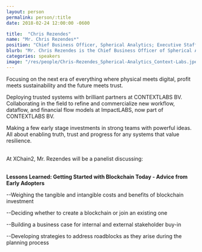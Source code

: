 ```yaml
---
layout: person
permalink: person/:title
date: 2018-02-24 12:00:00 -0600

title:  "Chris Rezendes"
name: "Mr. Chris Rezendes*"
position: "Chief Business Officer, Spherical Analytics; Executive Staff, Context Labs"
blurb: "Mr. Chris Rezendes is the Chief Business Officer of Spherical Analytics"
categories: speakers
image: "/res/people/Chris-Rezendes_Spherical-Analytics_Context-Labs.jpeg"
---
```

Focusing on the next era of everything where physical meets digital, profit meets sustainability and the future meets trust. 

Deploying trusted systems with brilliant partners at CONTEXTLABS BV. Collaborating in the field to refine and commercialize new workflow, dataflow, and financial flow models at ImpactLABS, now part of CONTEXTLABS BV. 

Making a few early stage investments in strong teams with powerful ideas. All about enabling truth, trust and progress for any systems that value resilience.

<br>
At XChain2, Mr. Rezendes will be a panelist discussing:
<br>
<br>
<p><b>Lessons Learned: Getting Started with Blockchain Today - Advice from Early Adopters</b></p>

<p>--Weighing the tangible and intangible costs and benefits of blockchain investment</p>
<p>--Deciding whether to create a blockchain or join an existing one</p>
<p>--Building a business case for internal and external stakeholder buy-in</p> 
<p>--Developing strategies to address roadblocks as they arise during the planning process</p>


